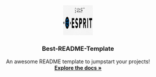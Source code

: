 <!-- PROJECT LOGO -->
<br />
<div align="center">
  <a href="https://docs.google.com/viewer?url=https://drive.google.com/file/d/1JsEYl6GZkXHwge4ihd9FzKnS-escxRUj/view?usp=sharing">
    <img src="https://github.com/Dhaou-Jawhar/APP-SMART-ESPRIT/blob/master/pixmaps/Smart%20Esp.gif" alt="Logo" width="80" height="80">
  </a>

  <h3 align="center">Best-README-Template</h3>

  <p align="center">
    An awesome README template to jumpstart your projects!
    <br />
    <a href="https://github.com/Dhaou-Jawhar/APP-SMART-ESPRIT"><strong>Explore the docs »</strong></a>
  </p>
</div>





